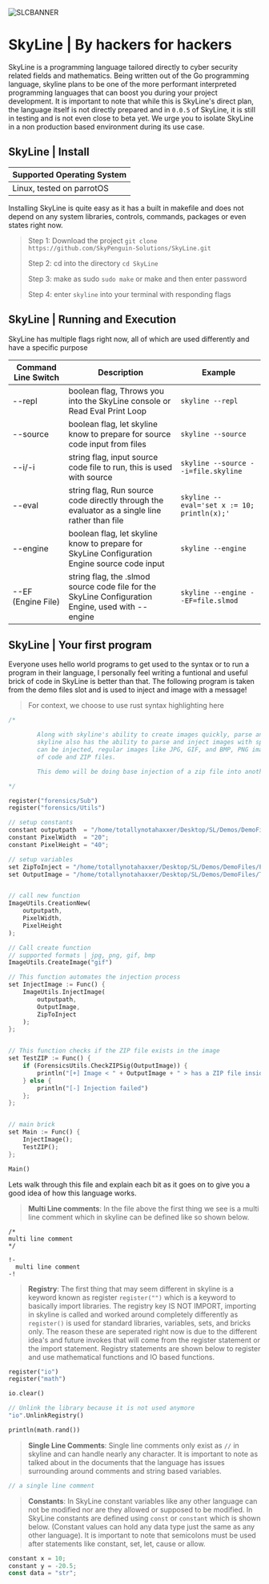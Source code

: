![SLCBANNER](https://github.com/SkyPenguin-Solutions/SkyLine/blob/main/Documents/Designed/SL-0.0.5-release.png?raw=true "Title")

# SkyLine | By hackers for hackers

SkyLine is a programming language tailored directly to cyber security related fields and mathematics. Being written out of the Go programming language, skyline plans to be one of the more performant interpreted programming languages that can boost you during your project development. It is important to note that while this is SkyLine's direct plan, the language itself is not directly prepared and in `0.0.5` of SkyLine, it is still in testing and is not even close to beta yet. We urge you to isolate SkyLine in a non production based environment during its use case.

## SkyLine | Install ##

| Supported Operating System |
| -------------------------- |
| Linux, tested on parrotOS  |

Installing SkyLine is quite easy as it has a built in makefile and does not depend on any system libraries, controls, commands, packages or even states right now. 

> Step 1: Download the project `git clone https://github.com/SkyPenguin-Solutions/SkyLine.git`
>
> Step 2: cd into the directory `cd SkyLine`
>
> Step 3: make as sudo `sudo make` or make and then enter password
>
> Step 4: enter `skyline` into your terminal with responding flags 

## SkyLine | Running and Execution ##

SkyLine has multiple flags right now, all of which are used differently and have a specific purpose

| Command Line Switch | Description | Example | 
| ------------------- | ----------- | ------- | 
| --repl              | boolean flag, Throws you into the SkyLine console or Read Eval Print Loop | `skyline --repl` |
| --source            | boolean flag, let skyline know to prepare for source code input from files | `skyline --source` |
| --i/-i              | string flag, input source code file to run, this is used with source | `skyline --source --i=file.skyline` |
| --eval              | string flag, Run source code directly through the evaluator as a single line rather than file | `skyline --eval='set x := 10; println(x);'` |
| --engine            | boolean flag, let skyline know to prepare for SkyLine Configuration Engine source code input | `skyline --engine ` |
| --EF (Engine File)  | string flag, the .slmod source code file for the SkyLine Configuration Engine, used with --engine | `skyline --engine --EF=file.slmod` |

## SkyLine | Your first program ##

Everyone uses hello world programs to get used to the syntax or to run a program in their language, I personally feel writing a funtional and useful brick of code in SkyLine is better than that. The following program is taken from the demo files slot and is used to inject and image with a message!

> For context, we choose to use rust syntax highlighting here

```rs
/*

        Along with skyline's ability to create images quickly, parse and discover files, parse codes and more- 
        skyline also has the ability to parse and inject images with specific sets of data. Right now PNG images 
        can be injected, regular images like JPG, GIF, and BMP, PNG images can also be injected with malicous sets 
        of code and ZIP files. 

        This demo will be doing base injection of a zip file into another base image created by skyline.

*/

register("forensics/Sub")
register("forensics/Utils")

// setup constants
constant outputpath  = "/home/totallynotahaxxer/Desktop/SL/Demos/DemoFiles/TotallyNormalGifFile.gif";
constant PixelWidth  = "20";
constant PixelHeight = "40";

// setup variables
set ZipToInject = "/home/totallynotahaxxer/Desktop/SL/Demos/DemoFiles/Passwords.zip"; // File to carry data from
set OutputImage = "/home/totallynotahaxxer/Desktop/SL/Demos/DemoFiles/TotallyNormalGifFileNotInfected2.gif"; //  file to output data to


// call new function
ImageUtils.CreationNew(
    outputpath,
    PixelWidth,
    PixelHeight
);

// Call create function
// supported formats | jpg, png, gif, bmp
ImageUtils.CreateImage("gif")

// This function automates the injection process
set InjectImage := Func() {
    ImageUtils.InjectImage(
        outputpath,
        OutputImage,
        ZipToInject
    );
};


// This function checks if the ZIP file exists in the image
set TestZIP := Func() {
    if (ForensicsUtils.CheckZIPSig(OutputImage)) {
        println("[+] Image < " + OutputImage + " > has a ZIP file inside of it")
    } else {
        println("[-] Injection failed")
    };
};


// main brick
set Main := Func() {
    InjectImage();
    TestZIP();
};

Main()
```

Lets walk through this file and explain each bit as it goes on to give you a good idea of how this language works.

> **Multi Line comments**: In the file above the first thing we see is a multi line comment which in skyline can be defined like so shown below.

```
/*
multi line comment
*/

!-
  multi line comment
-!
```

> **Registry**: The first thing that may seem different in skyline is a keyword known as register `register("")` which is a keyword to basically import libraries. The registry key IS NOT IMPORT, importing in skyline is called and worked around completely differently as `register()` is used for standard libraries, variables, sets, and bricks only. The reason these are seperated right now is due to the different idea's and future invokes that will come from the register statement or the import statement. Registry statements are shown below to register and use mathematical functions and IO based functions.

```rs
register("io")
register("math")

io.clear()

// Unlink the library because it is not used anymore
"io".UnlinkRegistry() 

println(math.rand())
```

> **Single Line Comments**: Single line comments only exist as `//` in skyline and can handle nearly any character. It is important to note as talked about in the documents that the language has issues surrounding around comments and string based variables.

```rs
// a single line comment
```

> **Constants**: In SkyLine constant variables like any other language can not be modified nor are they allowed or supposed to be modified. In SkyLine constants are defined using `const` or `constant` which is shown below. (Constant values can hold any data type just the same as any other language). It is important to note that semicolons must be used after statements like constant, set, let, cause or allow.

```rs
constant x = 10;
constant y = -20.5;
const data = "str";
```


